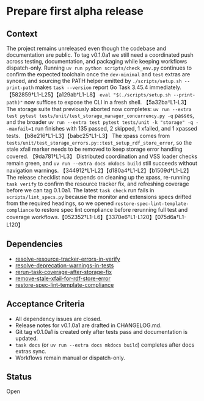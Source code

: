 # Prepare first alpha release

## Context
The project remains unreleased even though the codebase and documentation are
public. To tag v0.1.0a1 we still need a coordinated push across testing,
documentation, and packaging while keeping workflows dispatch-only. Running
`uv run python scripts/check_env.py` continues to confirm the expected
toolchain once the `dev-minimal` and `test` extras are synced, and sourcing the
PATH helper emitted by `./scripts/setup.sh --print-path` makes `task
--version` report Go Task 3.45.4 immediately. 【582859†L1-L25】【a129ab†L1-L8】
`eval "$(./scripts/setup.sh --print-path)"` now suffices to expose the CLI in a
fresh shell. 【5a32ba†L1-L3】 The storage suite that previously aborted now
completes: `uv run --extra test pytest
tests/unit/test_storage_manager_concurrency.py -q` passes, and the broader
`uv run --extra test pytest tests/unit -k "storage" -q --maxfail=1` run finishes
with 135 passed, 2 skipped, 1 xfailed, and 1 xpassed tests.
【b8e216†L1-L3】【babc25†L1-L3】 The xpass comes from
`tests/unit/test_storage_errors.py::test_setup_rdf_store_error`, so the stale
xfail marker needs to be removed to keep storage error handling covered.
【9da781†L1-L3】 Distributed coordination and VSS loader checks remain green,
and `uv run --extra docs mkdocs build` still succeeds without navigation
warnings. 【344912†L1-L2】【d180a4†L1-L2】【b1509d†L1-L2】 The release checklist now
depends on cleaning up the xpass, re-running `task verify` to confirm the
resource tracker fix, and refreshing coverage before we can tag 0.1.0a1. The
latest `task check` run fails in `scripts/lint_specs.py` because the monitor and
extensions specs drifted from the required headings, so we opened
`restore-spec-lint-template-compliance` to restore spec lint compliance before
rerunning full test and coverage workflows.【052352†L1-L6】【3370e6†L1-L120】【075d6a†L1-L120】

## Dependencies
- [resolve-resource-tracker-errors-in-verify](resolve-resource-tracker-errors-in-verify.md)
- [resolve-deprecation-warnings-in-tests](resolve-deprecation-warnings-in-tests.md)
- [rerun-task-coverage-after-storage-fix](rerun-task-coverage-after-storage-fix.md)
- [remove-stale-xfail-for-rdf-store-error](remove-stale-xfail-for-rdf-store-error.md)
- [restore-spec-lint-template-compliance](restore-spec-lint-template-compliance.md)

## Acceptance Criteria
- All dependency issues are closed.
- Release notes for v0.1.0a1 are drafted in CHANGELOG.md.
- Git tag v0.1.0a1 is created only after tests pass and documentation is
  updated.
- `task docs` (or `uv run --extra docs mkdocs build`) completes after docs
  extras sync.
- Workflows remain manual or dispatch-only.

## Status
Open
